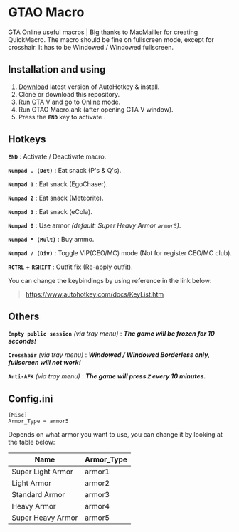 
# GTAO Macro
GTA Online useful macros | Big thanks to MacMailler for creating QuickMacro.
The macro should be fine on fullscreen mode, except for crosshair. It has to be Windowed / Windowed fullscreen.

## Installation and using
1. [Download](https://www.autohotkey.com/) latest version of AutoHotkey & install.
2. Clone or download this repository.
3. Run GTA V and go to Online mode.
4. Run GTAO Macro.ahk (after opening GTA V window).
5. Press the **`END`** key to activate
.
## Hotkeys
**`END`** : Activate / Deactivate macro.

**`Numpad . (Dot)`** : Eat snack (P's & Q's).

**`Numpad 1`** : Eat snack (EgoChaser).

**`Numpad 2`** : Eat snack (Meteorite).

**`Numpad 3`** : Eat snack (eCola).

**`Numpad 0`** : Use armor _(default: Super Heavy Armor *`armor5`*)_.

**`Numpad * (Mult)`** : Buy ammo.

**`Numpad / (Div)`** : Toggle VIP(CEO/MC) mode (Not for register CEO/MC club).

**`RCTRL`** + **`RSHIFT`** : Outfit fix (Re-apply outfit).

You can change the keybindings by using reference in the link below:
> https://www.autohotkey.com/docs/KeyList.htm

## Others

**`Empty public session`** _(via tray menu)_ : ***The game will be frozen for 10 seconds!***

**`Crosshair`** _(via tray menu)_ : ***Windowed / Windowed Borderless only, fullscreen will not work!***

**`Anti-AFK`** _(via tray menu)_ : ***The game will press `Z` every 10 minutes.***


## Config.ini
    [Misc]
    Armor_Type = armor5
Depends on what armor you want to use, you can change it by looking at the table below:

|Name|Armor_Type|
|--|--|
|Super Light Armor|armor1|
|Light Armor|armor2|
|Standard Armor|armor3|
|Heavy Armor|armor4|
|Super Heavy Armor|armor5|
